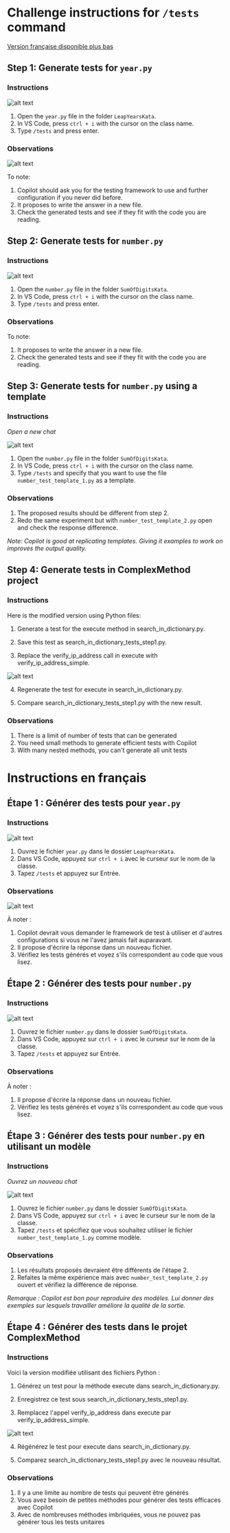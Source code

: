 # Challenge instructions for `/tests` command

[Version française disponible plus bas](#instructions-en-français)

## Step 1: Generate tests for `year.py`

### Instructions

![alt text](image.png)

1. Open the `year.py` file in the folder `LeapYearsKata`.
2. In VS Code, press `ctrl + i` with the cursor on the class name.
3. Type `/tests` and press enter.

### Observations

![alt text](image-1.png)

To note:

1. Copilot should ask you for the testing framework to use and further configuration if you never did before.
2. It proposes to write the answer in a new file.
3. Check the generated tests and see if they fit with the code you are reading.

## Step 2: Generate tests for `number.py`

### Instructions

![alt text](image-2.png)

1. Open the `number.py` file in the folder `SumOfDigitsKata`.
2. In VS Code, press `ctrl + i` with the cursor on the class name.
3. Type `/tests` and press enter.

### Observations

To note:

1. It proposes to write the answer in a new file.
2. Check the generated tests and see if they fit with the code you are reading.

## Step 3: Generate tests for `number.py` using a template

### Instructions
*Open a new chat*

![alt text](image-3.png)

1. Open the `number.py` file in the folder `SumOfDigitsKata`.
2. In VS Code, press `ctrl + i` with the cursor on the class name.
3. Type `/tests` and specify that you want to use the file `number_test_template_1.py` as a template.

### Observations
1. The proposed results should be different from step 2.
2. Redo the same experiment but with `number_test_template_2.py` open and check the response difference.

*Note: Copilot is good at replicating templates. Giving it examples to work on improves the output quality.*

## Step 4: Generate tests in ComplexMethod project

### Instructions

Here is the modified version using Python files:

1. Generate a test for the execute method in search_in_dictionary.py.
2. Save this test as search_in_dictionary_tests_step1.py.

3. Replace the verify_ip_address call in execute with verify_ip_address_simple.

![alt text](image-4.png)

4. Regenerate the test for execute in search_in_dictionary.py.

5. Compare search_in_dictionary_tests_step1.py with the new result.

### Observations

1. There is a limit of number of tests that can be generated
2. You need small methods to generate efficient tests with Copilot 
3. With many nested methods, you can't generate all unit tests

# Instructions en français

## Étape 1 : Générer des tests pour `year.py`

### Instructions

![alt text](image.png)

1. Ouvrez le fichier `year.py` dans le dossier `LeapYearsKata`.
2. Dans VS Code, appuyez sur `ctrl + i` avec le curseur sur le nom de la classe.
3. Tapez `/tests` et appuyez sur Entrée.

### Observations

![alt text](image-1.png)

À noter :

1. Copilot devrait vous demander le framework de test à utiliser et d'autres configurations si vous ne l'avez jamais fait auparavant.
2. Il propose d'écrire la réponse dans un nouveau fichier.
3. Vérifiez les tests générés et voyez s'ils correspondent au code que vous lisez.

## Étape 2 : Générer des tests pour `number.py`

### Instructions

![alt text](image-2.png)

1. Ouvrez le fichier `number.py` dans le dossier `SumOfDigitsKata`.
2. Dans VS Code, appuyez sur `ctrl + i` avec le curseur sur le nom de la classe.
3. Tapez `/tests` et appuyez sur Entrée.

### Observations

À noter :

1. Il propose d'écrire la réponse dans un nouveau fichier.
2. Vérifiez les tests générés et voyez s'ils correspondent au code que vous lisez.

## Étape 3 : Générer des tests pour `number.py` en utilisant un modèle

### Instructions
*Ouvrez un nouveau chat*

![alt text](image-3.png)

1. Ouvrez le fichier `number.py` dans le dossier `SumOfDigitsKata`.
2. Dans VS Code, appuyez sur `ctrl + i` avec le curseur sur le nom de la classe.
3. Tapez `/tests` et spécifiez que vous souhaitez utiliser le fichier `number_test_template_1.py` comme modèle.

### Observations
1. Les résultats proposés devraient être différents de l'étape 2.
2. Refaites la même expérience mais avec `number_test_template_2.py` ouvert et vérifiez la différence de réponse.

*Remarque : Copilot est bon pour reproduire des modèles. Lui donner des exemples sur lesquels travailler améliore la qualité de la sortie.*

## Étape 4 : Générer des tests dans le projet ComplexMethod

### Instructions

Voici la version modifiée utilisant des fichiers Python :

1. Générez un test pour la méthode execute dans search_in_dictionary.py.
2. Enregistrez ce test sous search_in_dictionary_tests_step1.py.

3. Remplacez l'appel verify_ip_address dans execute par verify_ip_address_simple.

![alt text](image-4.png)

4. Régénérez le test pour execute dans search_in_dictionary.py.

5. Comparez search_in_dictionary_tests_step1.py avec le nouveau résultat.

### Observations

1. Il y a une limite au nombre de tests qui peuvent être générés
2. Vous avez besoin de petites méthodes pour générer des tests efficaces avec Copilot 
3. Avec de nombreuses méthodes imbriquées, vous ne pouvez pas générer tous les tests unitaires